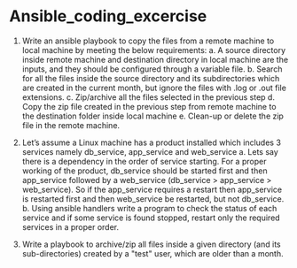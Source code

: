 # Ansible_coding_excercise

1. Write an ansible playbook to copy the files from a remote machine to local machine by meeting the below requirements: 
    a. A source directory inside remote machine and destination directory in local machine are the inputs, and they should be configured through a variable file. 
    b. Search for all the files inside the source directory and its subdirectories which are created in the current month, but ignore the files with .log or .out file extensions. 
    c. Zip/archive all the files selected in the previous 
    step d. Copy the zip file created in the previous step from remote machine to the destination folder inside local machine 
    e. Clean-up or delete the zip file in the remote machine.



2. Let’s assume a Linux machine has a product installed which includes 3 services namely db_service, app_service and web_service
a. Lets say there is a dependency in the order of service starting. For a proper working of the product, db_service should be started first and then app_service followed by a web_service (db_service > app_service > web_service). 
So if the app_service requires a restart then app_service is restarted first and then web_service be restarted, but not db_service.
b. Using ansible handlers write a program to check the status of each service and if some service is found stopped, restart only the required services in a proper order.



3. Write a playbook to archive/zip all files inside a given directory (and its sub-directories) created by a "test" user, which are older than a month.

